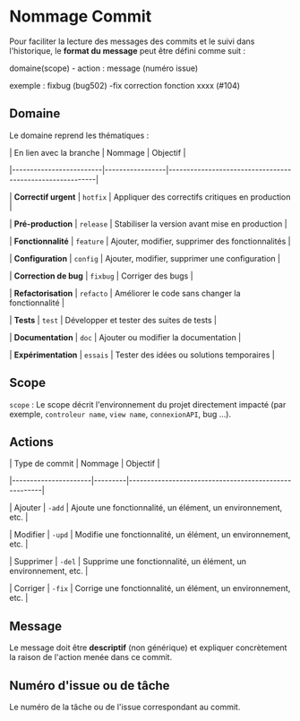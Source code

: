 # Nommage Commit

Pour faciliter la lecture des messages des commits et le suivi dans l'historique, le **format du message** peut être défini comme suit :

domaine(scope) - action : message (numéro issue)

exemple :  fixbug (bug502) -fix correction fonction xxxx (#104)

## Domaine

Le domaine reprend les thématiques :

| En lien avec la branche | Nommage         | Objectif                                                 |

|-------------------------|-----------------|----------------------------------------------------------|

| **Correctif urgent**    | `hotfix`        | Appliquer des correctifs critiques en production         |

| **Pré-production**      | `release`       | Stabiliser la version avant mise en production           |

| **Fonctionnalité**      | `feature`       | Ajouter, modifier, supprimer des fonctionnalités         |

| **Configuration**       | `config`        | Ajouter, modifier, supprimer une configuration           |

| **Correction de bug**   | `fixbug`        | Corriger des bugs                                        |

| **Refactorisation**     | `refacto`       | Améliorer le code sans changer la fonctionnalité         |

| **Tests**               | `test`          | Développer et tester des suites de tests                 |

| **Documentation**       | `doc`           | Ajouter ou modifier la documentation                     |

| **Expérimentation**     | `essais`        | Tester des idées ou solutions temporaires                |

## Scope

`scope` : Le scope décrit l'environnement du projet directement impacté (par exemple, `controleur name`, `view name`, `connexionAPI`, bug ...).

## Actions

| Type de commit       | Nommage | Objectif                                            |

|----------------------|---------|------------------------------------------------------|

| Ajouter              | `-add`  | Ajoute une fonctionnalité, un élément, un environnement, etc. |

| Modifier             | `-upd`  | Modifie une fonctionnalité, un élément, un environnement, etc. |

| Supprimer            | `-del`  | Supprime une fonctionnalité, un élément, un environnement, etc. |

| Corriger             | `-fix`  | Corrige une fonctionnalité, un élément, un environnement, etc. |

## Message

Le message doit être **descriptif** (non générique) et expliquer concrètement la raison de l'action menée dans ce commit.

## Numéro d'issue ou de tâche

Le numéro de la tâche ou de l'issue correspondant au commit.
